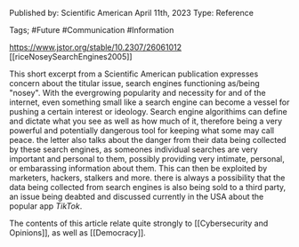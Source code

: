 
Published by: Scientific American
April 11th, 2023
Type: Reference

Tags; #Future #Communication #Information 

https://www.jstor.org/stable/10.2307/26061012
[[riceNoseySearchEngines2005]]

This short excerpt from a Scientific American publication expresses concern about the titular issue, search engines functioning as/being "nosey". With the evergrowing popularity and necessity for and of the internet, even something small like a search engine can become a vessel for pushing a certain interest or ideology. Search engine algorithims can define and dictate what you see as well as how much of it, therefore being a very powerful and potentially dangerous tool for keeping what some may call peace. the letter also talks about the danger from their data being collected by these search engines, as someones individual searches are very important and personal to them, possibly providing very intimate, personal, or embarassing information about them. This can then be exploited by marketers, hackers, stalkers and more. there is always a possibility that the data being collected from search engines is also being sold to a third party, an issue being deabted and discussed currently in the USA about the popular app *TikTok*.

The contents of this article relate quite strongly to [[Cybersecurity and Opinions]], as well as [[Democracy]].
